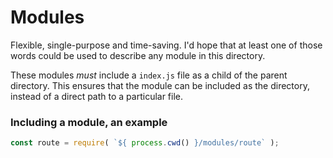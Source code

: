 # Modules
Flexible, single-purpose and time-saving. I'd hope that at least one of those words could be used to describe any module in this directory.

These modules *must* include a `index.js` file as a child of the parent directory. This ensures that the module can be included as the directory, instead of a direct path to a particular file.
 
### Including a module, an example
```javascript
const route = require( `${ process.cwd() }/modules/route` ); 
```


